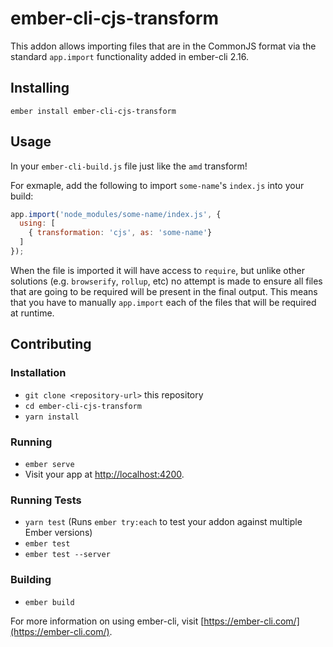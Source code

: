 # ember-cli-cjs-transform

This addon allows importing files that are in the CommonJS format via the
standard `app.import` functionality added in ember-cli 2.16.

## Installing

```
ember install ember-cli-cjs-transform
```

## Usage

In your `ember-cli-build.js` file just like the `amd` transform!

For exmaple, add the following to import `some-name`'s `index.js` into your build:

```js
app.import('node_modules/some-name/index.js', {
  using: [
    { transformation: 'cjs', as: 'some-name'}
  ]
});
```

When the file is imported it will have access to `require`, but unlike other
solutions (e.g. `browserify`, `rollup`, etc) no attempt is made to ensure all
files that are going to be required will be present in the final output. This
means that you have to manually `app.import` each of the files that will be
required at runtime.

## Contributing

### Installation

* `git clone <repository-url>` this repository
* `cd ember-cli-cjs-transform`
* `yarn install`

### Running

* `ember serve`
* Visit your app at [http://localhost:4200](http://localhost:4200).

### Running Tests

* `yarn test` (Runs `ember try:each` to test your addon against multiple Ember versions)
* `ember test`
* `ember test --server`

### Building

* `ember build`

For more information on using ember-cli, visit [https://ember-cli.com/](https://ember-cli.com/).
